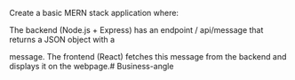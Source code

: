 Create a basic MERN stack application where:

The backend (Node.js + Express) has an endpoint / api/message that returns a JSON object with a

message. The frontend (React) fetches this message from the backend and displays it on the webpage.#   B u s i n e s s - a n g l e  
 